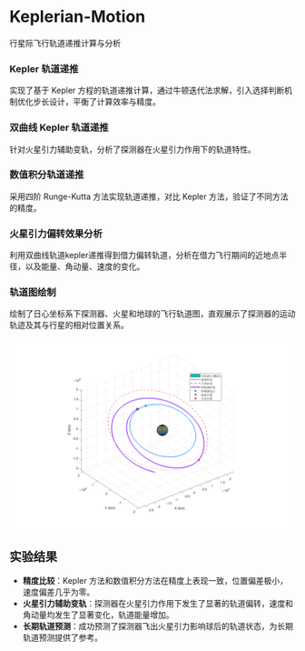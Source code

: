 # Keplerian-Motion
行星际飞行轨道递推计算与分析

### Kepler 轨道递推
实现了基于 Kepler 方程的轨道递推计算，通过牛顿迭代法求解，引入选择判断机制优化步长设计，平衡了计算效率与精度。

### 双曲线 Kepler 轨道递推
针对火星引力辅助变轨，分析了探测器在火星引力作用下的轨道特性。

### 数值积分轨道递推
采用四阶 Runge-Kutta 方法实现轨道递推，对比 Kepler 方法，验证了不同方法的精度。

### 火星引力偏转效果分析
利用双曲线轨道kepler递推得到借力偏转轨道，分析在借力飞行期间的近地点半径，以及能量、角动量、速度的变化。

### 轨道图绘制
绘制了日心坐标系下探测器、火星和地球的飞行轨道图，直观展示了探测器的运动轨迹及其与行星的相对位置关系。

![Solar System Visualization](images/solar.png)

## 实验结果

- **精度比较**：Kepler 方法和数值积分方法在精度上表现一致，位置偏差极小，速度偏差几乎为零。
- **火星引力辅助变轨**：探测器在火星引力作用下发生了显著的轨道偏转，速度和角动量均发生了显著变化，轨道能量增加。
- **长期轨道预测**：成功预测了探测器飞出火星引力影响球后的轨道状态，为长期轨道预测提供了参考。
